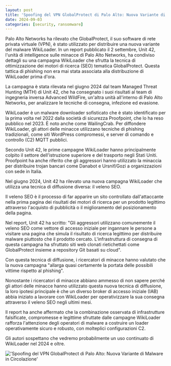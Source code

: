 ```yaml
---
layout: post
title: 'Spoofing del VPN GlobalProtect di Palo Alto: Nuova Variante di Malware in Circolazione'
date: 2024-09-03
categories: [security, ransomware]
---
```


Palo Alto Networks ha rilevato che GlobalProtect, il suo software di rete privata virtuale (VPN), è stato utilizzato per distribuire una nuova variante del malware WikiLoader. In un report pubblicato il 2 settembre, Unit 42, l'unità di intelligence sulle minacce di Palo Alto Networks, ha condiviso dettagli su una campagna WikiLoader che sfrutta la tecnica di ottimizzazione dei motori di ricerca (SEO) tematica GlobalProtect. Questa tattica di phishing non era mai stata associata alla distribuzione di WikiLoader prima d'ora.

La campagna è stata rilevata nel giugno 2024 dal team Managed Threat Hunting (MTH) di Unit 42, che ha consegnato i suoi risultati al team di ingegneria inversa Advanced WildFire, un'altra unità all'interno di Palo Alto Networks, per analizzare le tecniche di consegna, infezione ed evasione.

WikiLoader è un malware downloader sofisticato che è stato identificato per la prima volta nel 2022 dalla società di sicurezza Proofpoint, che lo ha reso pubblico nel 2023. È noto anche come WailingCrab. Per diffondere WikiLoader, gli attori delle minacce utilizzano tecniche di phishing tradizionali, come siti WordPress compromessi, e server di comando e controllo (C2) MQTT pubblici.

Secondo Unit 42, le prime campagne WikiLoader hanno principalmente colpito il settore dell'istruzione superiore e del trasporto negli Stati Uniti. Proofpoint ha anche riferito che gli aggressori hanno utilizzato la minaccia per distribuire trojan bancari come Danabot e Ursnif/Gozi a organizzazioni con sede in Italia.

Nel giugno 2024, Unit 42 ha rilevato una nuova campagna WikiLoader che utilizza una tecnica di diffusione diversa: il veleno SEO.

Il veleno SEO è il processo di far apparire un sito controllato dall'attaccante nella prima pagina dei risultati dei motori di ricerca per un prodotto legittimo attraverso l'acquisto di pubblicità o il miglioramento del posizionamento della pagina. 

Nel report, Unit 42 ha scritto: "Gli aggressori utilizzano comunemente il veleno SEO come vettore di accesso iniziale per ingannare le persone a visitare una pagina che simula il risultato di ricerca legittimo per distribuire malware piuttosto che il prodotto cercato. L'infrastruttura di consegna di questa campagna ha sfruttato siti web clonati rietichettati come GlobalProtect insieme a repository Git basati su cloud".

Con questa tecnica di diffusione, i ricercatori di minacce hanno valutato che la nuova campagna "allarga quasi certamente la portata delle possibili vittime rispetto al phishing".

Nonostante i ricercatori di minacce abbiano ammesso di non sapere perché gli attori delle minacce hanno utilizzato questa nuova tecnica di diffusione, la loro ipotesi principale è che un diverso broker di accesso iniziale (IAB) abbia iniziato a lavorare con WikiLoader per operativizzare la sua consegna attraverso il veleno SEO negli ultimi mesi.

Il report ha anche affermato che la combinazione osservata di infrastrutture falsificate, compromesse e legittime sfruttate dalle campagne WikiLoader rafforza l'attenzione degli operatori di malware a costruire un loader operativamente sicuro e robusto, con molteplici configurazioni C2.

Gli autori sospettano che vedremo probabilmente un uso continuato di WikiLoader nel 2024 e oltre.

!['Spoofing del VPN GlobalProtect di Palo Alto: Nuova Variante di Malware in Circolazione'](/PirateSec/assets/images/2024-09-03-palo-alto-s-globalprotect-vpn-spoofed-to-deliver-new-malware-variant.png)
